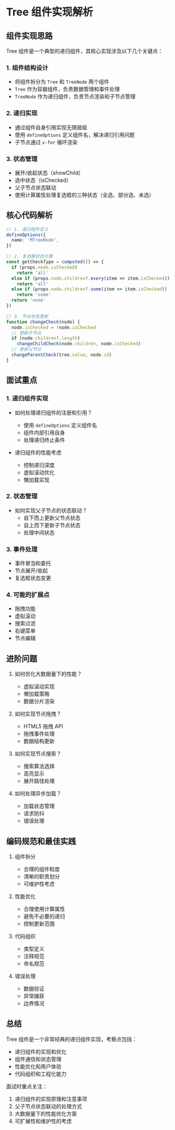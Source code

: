 # Tree 组件实现解析

## 组件实现思路

Tree 组件是一个典型的递归组件，其核心实现涉及以下几个关键点：

### 1. 组件结构设计
- 将组件拆分为 `Tree` 和 `TreeNode` 两个组件
- `Tree` 作为容器组件，负责数据管理和事件处理
- `TreeNode` 作为递归组件，负责节点渲染和子节点管理

### 2. 递归实现
- 通过组件自身引用实现无限层级
- 使用 `defineOptions` 定义组件名，解决递归引用问题
- 子节点通过 `v-for` 循环渲染

### 3. 状态管理
- 展开/收起状态（showChild）
- 选中状态（isChecked）
- 父子节点状态联动
- 使用计算属性处理复选框的三种状态（全选、部分选、未选）

## 核心代码解析

```typescript
// 1. 递归组件定义
defineOptions({
  name: 'MTreeNode',
})

// 2. 复选框状态计算
const getCheckType = computed(() => {
  if (props.node.isChecked)
    return 'all'
  else if (props.node.children?.every(item => item.isChecked))
    return 'all'
  else if (props.node.children?.some(item => item.isChecked))
    return 'some'
  return 'none'
})

// 3. 节点状态更新
function changeCheck(node) {
  node.isChecked = !node.isChecked
  // 更新子节点
  if (node.children?.length)
    changeChildCheck(node.children, node.isChecked)
  // 更新父节点
  changeParentCheck(tree.value, node.id)
}
```

## 面试重点

### 1. 递归组件实现
- 如何处理递归组件的注册和引用？
  - 使用 `defineOptions` 定义组件名
  - 组件内部引用自身
  - 处理递归终止条件

- 递归组件的性能考虑
  - 控制递归深度
  - 虚拟滚动优化
  - 懒加载实现

### 2. 状态管理
- 如何实现父子节点的状态联动？
  - 自下而上更新父节点状态
  - 自上而下更新子节点状态
  - 处理中间状态

### 3. 事件处理
- 事件冒泡和委托
- 节点展开/收起
- 复选框状态变更

### 4. 可能的扩展点
- 拖拽功能
- 虚拟滚动
- 搜索过滤
- 右键菜单
- 节点编辑

## 进阶问题

1. 如何优化大数据量下的性能？
   - 虚拟滚动实现
   - 懒加载策略
   - 数据分片渲染

2. 如何实现节点拖拽？
   - HTML5 拖拽 API
   - 拖拽事件处理
   - 数据结构更新

3. 如何实现节点搜索？
   - 搜索算法选择
   - 高亮显示
   - 展开路径处理

4. 如何处理异步加载？
   - 加载状态管理
   - 请求防抖
   - 错误处理

## 编码规范和最佳实践

1. 组件拆分
   - 合理的组件粒度
   - 清晰的职责划分
   - 可维护性考虑

2. 性能优化
   - 合理使用计算属性
   - 避免不必要的递归
   - 控制更新范围

3. 代码组织
   - 类型定义
   - 注释规范
   - 命名规范

4. 错误处理
   - 数据验证
   - 异常捕获
   - 边界情况

## 总结

Tree 组件是一个非常经典的递归组件实现，考察点包括：
- 递归组件的实现和优化
- 组件通信和状态管理
- 性能优化和用户体验
- 代码组织和工程化能力

面试时重点关注：
1. 递归组件的实现原理和注意事项
2. 父子节点状态联动的处理方式
3. 大数据量下的性能优化方案
4. 可扩展性和维护性的考虑 